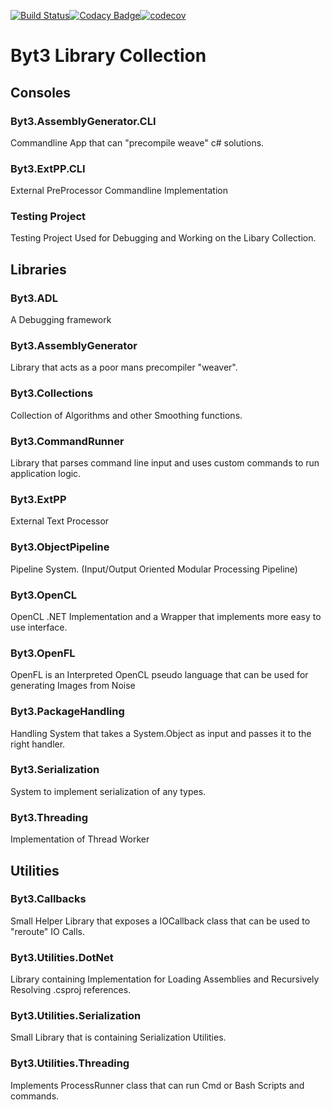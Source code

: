 [![Build Status](https://travis-ci.com/ByteChkR/Byt3.svg?branch=master)](https://travis-ci.com/ByteChkR/Byt3)[![Codacy Badge](https://api.codacy.com/project/badge/Grade/d6d25e60d31a46d4ab73f505ebdda9e3)](https://www.codacy.com/manual/ByteChkR/Byt3?utm_source=github.com&amp;utm_medium=referral&amp;utm_content=ByteChkR/Byt3&amp;utm_campaign=Badge_Grade)[![codecov](https://codecov.io/gh/ByteChkR/Byt3/branch/master/graph/badge.svg)](https://codecov.io/gh/ByteChkR/Byt3)


# Byt3 Library Collection

## Consoles

### Byt3.AssemblyGenerator.CLI
Commandline App that can "precompile weave" c# solutions.

### Byt3.ExtPP.CLI
External PreProcessor Commandline Implementation

### Testing Project
Testing Project Used for Debugging and Working on the Libary Collection.

## Libraries

### Byt3.ADL
A Debugging framework

### Byt3.AssemblyGenerator
Library that acts as a poor mans precompiler "weaver".

### Byt3.Collections
Collection of Algorithms and other Smoothing functions.

### Byt3.CommandRunner
Library that parses command line input and uses custom commands to run application logic.

### Byt3.ExtPP
External Text Processor

### Byt3.ObjectPipeline
Pipeline System. (Input/Output Oriented Modular Processing Pipeline)

### Byt3.OpenCL
OpenCL .NET Implementation and a Wrapper that implements more easy to use interface.

### Byt3.OpenFL
OpenFL is an Interpreted OpenCL pseudo language that can be used for generating Images from Noise

### Byt3.PackageHandling
Handling System that takes a System.Object as input and passes it to the right handler.

### Byt3.Serialization
System to implement serialization of any types.

### Byt3.Threading
Implementation of Thread Worker


## Utilities

### Byt3.Callbacks
Small Helper Library that exposes a IOCallback class that can be used to "reroute" IO Calls.

### Byt3.Utilities.DotNet
Library containing Implementation for Loading Assemblies and Recursively Resolving .csproj references.

### Byt3.Utilities.Serialization
Small Library that is containing Serialization Utilities.

### Byt3.Utilities.Threading
Implements ProcessRunner class that can run Cmd or Bash Scripts and commands.